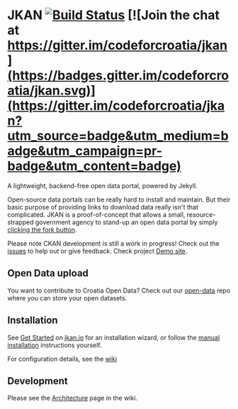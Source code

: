 # JKAN [![Build Status](https://travis-ci.org/codeforcroatia/jkan.svg?branch=gh-pages)](https://travis-ci.org/codeforcroatia/jkan) [![Join the chat at https://gitter.im/codeforcroatia/jkan](https://badges.gitter.im/codeforcroatia/jkan.svg)](https://gitter.im/codeforcroatia/jkan?utm_source=badge&utm_medium=badge&utm_campaign=pr-badge&utm_content=badge)

A lightweight, backend-free open data portal, powered by Jekyll.

Open-source data portals can be really hard to install and maintain. But their
basic purpose of providing links to download data really isn't that complicated. JKAN is a proof-of-concept
that allows a small, resource-strapped government agency to stand-up an open data portal by simply
[clicking the fork button](https://help.github.com/articles/fork-a-repo/).

Please note CKAN development is still a work in progress! Check out the [issues](https://github.com/timwis/jkan/issues) to help
out or give feedback. Check project [Demo site](https://demo.jkan.io).

## Open Data upload

You want to contribute to Croatia Open Data? Check out our [open-data](https://github.com/codeforcroatia/open-data) repo where you can store your open datasets.


## Installation

See [Get Started](https://jkan.io/#get-started) on [jkan.io](https://jkan.io) for an installation wizard,
or follow the [manual installation](https://github.com/timwis/jkan/wiki/Manual-Installation) instructions yourself.

For configuration details, see the [wiki](https://github.com/timwis/jkan/wiki)

## Development

Please see the [Architecture](https://github.com/timwis/jkan/wiki/Architecture) page in the wiki.
